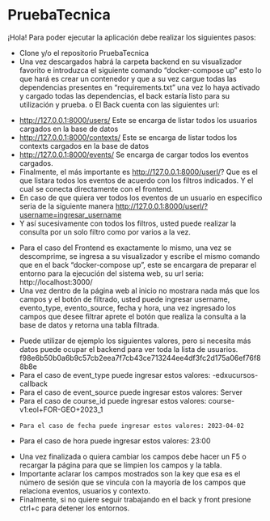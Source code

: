 # PruebaTecnica
¡Hola! 
Para poder ejecutar la aplicación debe realizar los siguientes pasos:
-	Clone y/o el repositorio PruebaTecnica
-	Una vez descargados habrá la carpeta backend en su visualizador favorito e introduzca el siguiente comando “docker-compose up” esto lo que hará es crear un contenedor y que a su vez cargue todas las dependencias presentes en “requirements.txt” una vez lo haya activado y cargado todas las dependencias, el back estaría listo para su utilización y prueba.
o	El Back cuenta con las siguientes url: 
   *  http://127.0.0.1:8000/users/ Este se encarga de listar todos los usuarios cargados en la base de datos 
   *  http://127.0.0.1:8000/contexts/ Este se encarga de listar todos los contexts cargados en la base de datos
   * http://127.0.0.1:8000/events/ Se encarga de cargar todos los eventos cargados.
   * Finalmente, el más importante es http://127.0.0.1:8000/userl/? Que es el que listara todos los eventos de acuerdo con los filtros indicados. Y el cual se conecta directamente con el frontend.
   * En caso de que quiera ver todos los eventos de un usuario en especifico seria de la siguiente manera http://127.0.0.1:8000/userl/?username=ingresar_username  
   * Y así sucesivamente con todos los filtros, usted puede realizar la consulta por un solo filtro como por varios a la vez.
-	Para el caso del Frontend es exactamente lo mismo, una vez se descomprime, se ingresa a su visualizador y escribe el mismo comando que en el back “docker-compose up”, este se encargara de preparar el entorno para la ejecución del sistema web, su url seria: http://localhost:3000/
-	Una vez dentro de la página web al inicio no mostrara nada más que los campos y el botón de filtrado, usted puede ingresar username, evento_type, evento_source, fecha y hora, una vez ingresado los campos que desee filtrar aprete el botón que realiza la consulta a la base de datos y retorna una tabla filtrada.
 *  Puede utilizar de ejemplo los siguientes valores, pero si necesita más datos puede ocupar el backend para ver toda la lista de usuarios. f98e6b50b0a6b9c57cb2eea7f7cb43ce713244ee4df3fc2d175a06ef76f88b8e
  * Para el caso de event_type puede ingresar estos valores: 	-edxucursos-callback
  * Para el caso de event_source puede ingresar estos valores: Server
  *	Para el caso de course_id puede ingresar estos valores: course-v1:eol+FOR-GEO+2023_1
  * 	Para el caso de fecha puede ingresar estos valores: 2023-04-02
  *	Para el caso de hora puede ingresar estos valores: 23:00

-	Una vez finalizada o quiera cambiar los campos debe hacer un F5 o recargar la página para que se limpien los campos y la tabla.
-	Importante aclarar los campos mostrados son la key que esa es el número de sesión que se vincula con la mayoría de los campos que relaciona eventos, usuarios y contexto.
-	Finalmente, si no quiere seguir trabajando en el back y front presione ctrl+c para detener los entornos.
